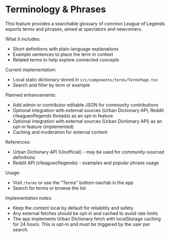 # Terminology & Phrases

This feature provides a searchable glossary of common League of Legends esports terms and phrases, aimed at spectators and newcomers.

What it includes:
- Short definitions with plain-language explanations
- Example sentences to place the term in context
- Related terms to help explore connected concepts

Current implementation:
- Local static dictionary stored in `src/components/terms/TermsPage.tsx`
- Search and filter by term or example

Planned enhancements:
- Add admin or contributor editable JSON for community contributions
- Optional integration with external sources (Urban Dictionary API, Reddit r/leagueoflegends threads) as an opt-in feature
 - Optional integration with external sources (Urban Dictionary API) as an opt-in feature (implemented)
- Caching and moderation for external content

References:
- Urban Dictionary API (Unofficial) - may be used for community-sourced definitions
- Reddit API (r/leagueoflegends) - examples and popular phrase usage

Usage:
- Visit `/terms` or use the "Terms" bottom nav/tab in the app
- Search for terms or browse the list

Implementation notes:
- Keep the content local by default for reliability and safety
- Any external fetches should be opt-in and cached to avoid rate limits
 - The app implements Urban Dictionary fetch with localStorage caching for 24 hours. This is opt-in and must be triggered by the user per search.
